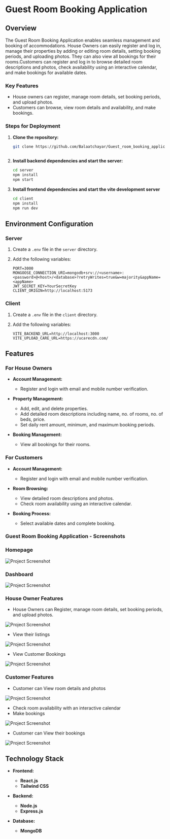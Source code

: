 # Guest Room Booking Application

## Overview

The Guest Room Booking Application enables seamless management and booking of accommodations. House Owners can easily register and log in, manage their properties by adding or editing room details, setting booking periods, and uploading photos. They can also view all bookings for their rooms.Customers can register and log in to browse detailed room descriptions and photos, check availability using an interactive calendar, and make bookings for available dates.


### Key Features
- House owners can register, manage room details, set booking periods, and upload photos.
- Customers can browse, view room details and availability, and make bookings.

  

### Steps for Deployment

1. **Clone the repository:**
   ```sh
   git clone https://github.com/Balaatchayar/Guest_room_booking_application_MERN
  
2. **Install backend dependencies and start the server:**
    ```sh
    cd server
    npm install
    npm start

3. **Install frontend dependencies and start the vite development server**
    ```sh
    cd client
    npm install
    npm run dev

## Environment Configuration

### Server

1. Create a `.env` file in the `server` directory.

2. Add the following variables:

    ```env
    PORT=3000
    MONGOOSE_CONNECTION_URI=mongodb+srv://<username>:<password>@<host>/<database>?retryWrites=true&w=majority&appName=<appName>
    JWT_SECRET_KEY=YourSecretKey
    CLIENT_ORIGIN=http://localhost:5173
    ```

### Client

1. Create a `.env` file in the `client` directory.

2. Add the following variables:

    ```env
    VITE_BACKEND_URL=http://localhost:3000
    VITE_UPLOAD_CARE_URL=https://ucarecdn.com/
    ```


## Features

### For House Owners
- **Account Management:**
  - Register and login with email and mobile number verification.

- **Property Management:**
  - Add, edit, and delete properties.
  - Add detailed room descriptions including name, no. of rooms, no. of beds, price.
  - Set daily rent amount, minimum, and maximum booking periods.

- **Booking Management:**
  - View all bookings for their rooms.

### For Customers
- **Account Management:**
  - Register and login with email and mobile number verification.

- **Room Browsing:**
  - View detailed room descriptions and photos.
  - Check room availability using an interactive calendar.

- **Booking Process:**
  - Select available dates and complete booking.
 

### Guest Room Booking Application - Screenshots

### Homepage

![Project Screenshot](sample_data/Guest_Room_Booking_Application_Screenshots/Screenshot1.png)

### Dashboard

![Project Screenshot](sample_data/Guest_Room_Booking_Application_Screenshots/Screenshot2.png)


### House Owner Features
- House Owners can Register, manage room details, set booking periods, and upload photos.
  
![Project Screenshot](sample_data/Guest_Room_Booking_Application_Screenshots/Screenshot7.png)

- View their listings
  
![Project Screenshot](sample_data/Guest_Room_Booking_Application_Screenshots/Screenshot3.png)

- View Customer Bookings
  
![Project Screenshot](sample_data/Guest_Room_Booking_Application_Screenshots/Screenshot4.png)



### Customer Features
- Customer can View room details and photos

![Project Screenshot](sample_data/Guest_Room_Booking_Application_Screenshots/Screenshot5.png)

- Check room availability with an interactive calendar
- Make bookings

![Project Screenshot](sample_data/Guest_Room_Booking_Application_Screenshots/Screenshot6.png)

- Customer can View their bookings

![Project Screenshot](sample_data/Guest_Room_Booking_Application_Screenshots/Screenshot8.png)



## Technology Stack

- **Frontend:**
  - **React.js**
  - **Tailwind CSS**

- **Backend:**
  - **Node.js**
  - **Express.js**

- **Database:**
  - **MongoDB**



